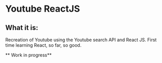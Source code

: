 # Youtube ReactJS

## What it is: ##

Recreation of Youtube using the Youtube search API and React JS. First time learning React, so far, so good.

** Work in progress**
